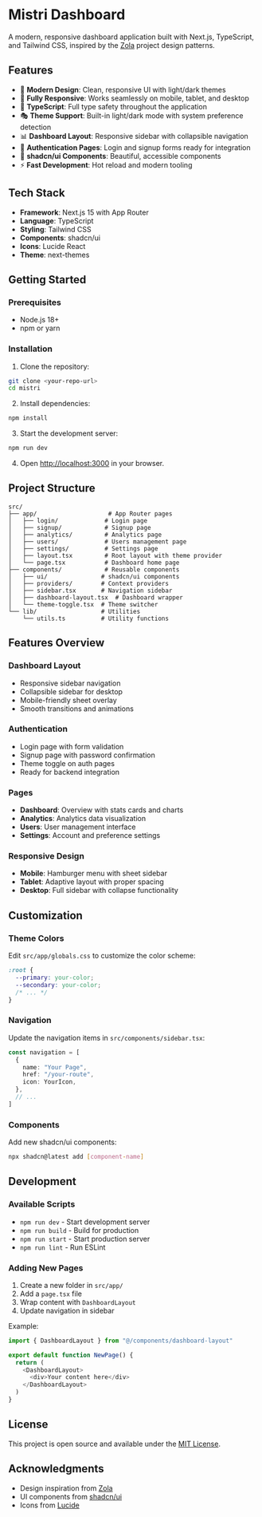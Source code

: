 # Mistri Dashboard

A modern, responsive dashboard application built with Next.js, TypeScript, and Tailwind CSS, inspired by the [Zola](https://github.com/ibelick/zola) project design patterns.

## Features

- 🎨 **Modern Design**: Clean, responsive UI with light/dark themes
- 📱 **Fully Responsive**: Works seamlessly on mobile, tablet, and desktop
- 🔧 **TypeScript**: Full type safety throughout the application
- 🎭 **Theme Support**: Built-in light/dark mode with system preference detection
- 📊 **Dashboard Layout**: Responsive sidebar with collapsible navigation
- 🔐 **Authentication Pages**: Login and signup forms ready for integration
- 🎯 **shadcn/ui Components**: Beautiful, accessible components
- ⚡ **Fast Development**: Hot reload and modern tooling

## Tech Stack

- **Framework**: Next.js 15 with App Router
- **Language**: TypeScript
- **Styling**: Tailwind CSS
- **Components**: shadcn/ui
- **Icons**: Lucide React
- **Theme**: next-themes

## Getting Started

### Prerequisites

- Node.js 18+ 
- npm or yarn

### Installation

1. Clone the repository:
```bash
git clone <your-repo-url>
cd mistri
```

2. Install dependencies:
```bash
npm install
```

3. Start the development server:
```bash
npm run dev
```

4. Open [http://localhost:3000](http://localhost:3000) in your browser.

## Project Structure

```
src/
├── app/                    # App Router pages
│   ├── login/             # Login page
│   ├── signup/            # Signup page  
│   ├── analytics/         # Analytics page
│   ├── users/             # Users management page
│   ├── settings/          # Settings page
│   ├── layout.tsx         # Root layout with theme provider
│   └── page.tsx           # Dashboard home page
├── components/            # Reusable components
│   ├── ui/               # shadcn/ui components
│   ├── providers/        # Context providers
│   ├── sidebar.tsx       # Navigation sidebar
│   ├── dashboard-layout.tsx  # Dashboard wrapper
│   └── theme-toggle.tsx  # Theme switcher
└── lib/                  # Utilities
    └── utils.ts          # Utility functions
```

## Features Overview

### Dashboard Layout
- Responsive sidebar navigation
- Collapsible sidebar for desktop
- Mobile-friendly sheet overlay
- Smooth transitions and animations

### Authentication
- Login page with form validation
- Signup page with password confirmation
- Theme toggle on auth pages
- Ready for backend integration

### Pages
- **Dashboard**: Overview with stats cards and charts
- **Analytics**: Analytics data visualization
- **Users**: User management interface
- **Settings**: Account and preference settings

### Responsive Design
- **Mobile**: Hamburger menu with sheet sidebar
- **Tablet**: Adaptive layout with proper spacing
- **Desktop**: Full sidebar with collapse functionality

## Customization

### Theme Colors
Edit `src/app/globals.css` to customize the color scheme:

```css
:root {
  --primary: your-color;
  --secondary: your-color;
  /* ... */
}
```

### Navigation
Update the navigation items in `src/components/sidebar.tsx`:

```typescript
const navigation = [
  {
    name: "Your Page",
    href: "/your-route", 
    icon: YourIcon,
  },
  // ...
]
```

### Components
Add new shadcn/ui components:

```bash
npx shadcn@latest add [component-name]
```

## Development

### Available Scripts

- `npm run dev` - Start development server
- `npm run build` - Build for production
- `npm run start` - Start production server
- `npm run lint` - Run ESLint

### Adding New Pages

1. Create a new folder in `src/app/`
2. Add a `page.tsx` file
3. Wrap content with `DashboardLayout`
4. Update navigation in sidebar

Example:
```typescript
import { DashboardLayout } from "@/components/dashboard-layout"

export default function NewPage() {
  return (
    <DashboardLayout>
      <div>Your content here</div>
    </DashboardLayout>
  )
}
```

## License

This project is open source and available under the [MIT License](LICENSE).

## Acknowledgments

- Design inspiration from [Zola](https://github.com/ibelick/zola)
- UI components from [shadcn/ui](https://ui.shadcn.com)
- Icons from [Lucide](https://lucide.dev)